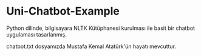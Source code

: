 # Uni-Chatbot-Example

Python dilinde, bilgisayara NLTK Kütüphanesi kurulması ile basit bir chatbot uygulaması tasarlanmış.

chatbot.txt dosyamızda Mustafa Kemal Atatürk'ün hayatı mevcuttur.
